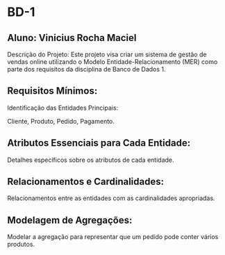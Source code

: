 # BD-1

## Aluno: Vinicius Rocha Maciel
Descrição do Projeto:
Este projeto visa criar um sistema de gestão de vendas online utilizando o Modelo Entidade-Relacionamento (MER) como parte dos requisitos da disciplina de Banco de Dados 1.

## Requisitos Mínimos:
Identificação das Entidades Principais:

 Cliente,
 Produto,
 Pedido,
 Pagamento.
 
## Atributos Essenciais para Cada Entidade:

Detalhes específicos sobre os atributos de cada entidade.

## Relacionamentos e Cardinalidades:

Relacionamentos entre as entidades com as cardinalidades apropriadas.

## Modelagem de Agregações:

Modelar a agregação para representar que um pedido pode conter vários produtos.
